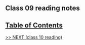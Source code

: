 ## Class 09 reading notes

## [Table of Contents](https://wondwosentsige.github.io/code-201-reading-notes)


























[>> NEXT (class 10 reading)](https://wondwosentsige.github.io/code-201-reading-notes/class-10)



